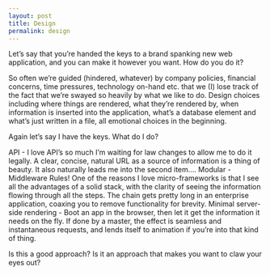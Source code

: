 ```yaml
---
layout: post
title: Design
permalink: design
---
```


Let’s say that you’re handed the keys to a brand spanking new web application, and you can make it however you want. How do you do it?

So often we’re guided (hindered, whatever) by company policies, financial concerns, time pressures, technology on-hand etc. that we (I) lose track of the fact that we’re swayed so heavily by what we like to do. Design choices including where things are rendered, what they’re rendered by, when information is inserted into the application, what’s a database element and what’s just written in a file, all emotional choices in the beginning.

Again let’s say I have the keys. What do I do?

API - I love API’s so much I’m waiting for law changes to allow me to do it legally. A clear, concise, natural URL as a source of information is a thing of beauty. It also naturally leads me into the second item....
Modular - Middleware Rules! One of the reasons I love micro-frameworks is that I see all the advantages of a solid stack, with the clarity of seeing the information flowing through all the steps. The chain gets pretty long in an enterprise application, coaxing you to remove functionality for brevity.
Minimal server-side rendering - Boot an app in the browser, then let it get the information it needs on the fly. If done by a master, the effect is seamless and instantaneous requests, and lends itself to animation if you’re into that kind of thing.

Is this a good approach? Is it an approach that makes you want to claw your eyes out?

